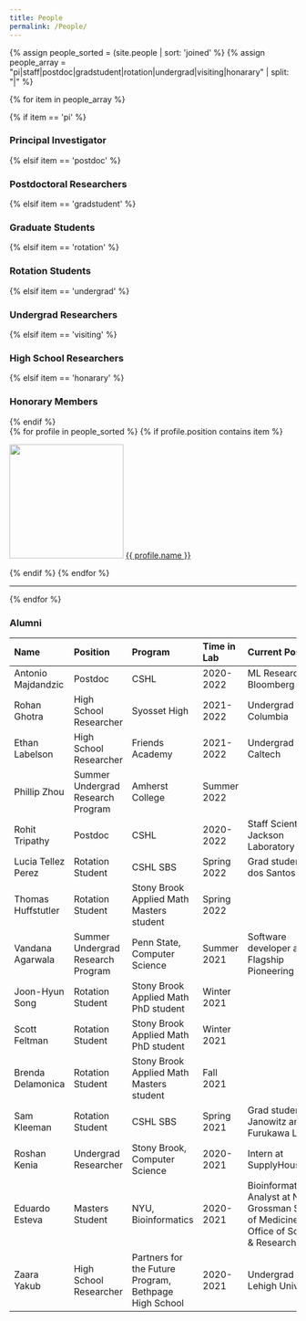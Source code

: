 ```yaml
---
title: People
permalink: /People/
---
```


{% assign people_sorted = (site.people | sort: 'joined' %}
{% assign people_array = "pi|staff|postdoc|gradstudent|rotation|undergrad|visiting|honarary" | split: "|" %}

{% for item in people_array %}

<div class="pos_header">
{% if item == 'pi' %}
<h3>Principal Investigator</h3>
 {% elsif item == 'postdoc' %}
<h3>Postdoctoral Researchers</h3>
 {% elsif item == 'gradstudent' %}
<h3>Graduate Students</h3>
 {% elsif item == 'rotation' %}
<h3>Rotation Students</h3>
{% elsif item == 'undergrad' %}
<h3>Undergrad Researchers</h3>
{% elsif item == 'visiting' %}
<h3>High School Researchers</h3>
{% elsif item == 'honarary' %}
<h3>Honorary Members</h3>
{% endif %}
</div>

<div class="content list people">
  {% for profile in people_sorted %}
    {% if profile.position contains item %}
    <div class="list-item-people">
      <p class="list-post-title">
        <a href="{{ site.baseurl }}{{ profile.url }}"><img width="200" src="{{site.baseurl}}/images/people/{{profile.avatar}}"></a>
        <a class="name" href="{{ site.baseurl }}{{ profile.url }}">{{ profile.name }}</a>
      </p>
    </div>    
    {% endif %}
  {% endfor %}
</div>
<hr>
{% endfor %}


<h3>Alumni</h3>

| Name | Position | Program | Time in Lab | Current Position |
| :------------- |:-------------| :-----------| :-----------| :-----------|
Antonio Majdandzic | Postdoc | CSHL | 2020-2022 | ML Researcher at Bloomberg |
Rohan Ghotra | High School Researcher  | Syosset High | 2021-2022 | Undergrad at Columbia |
Ethan Labelson | High School Researcher  | Friends Academy | 2021-2022 | Undergrad at Caltech |
Phillip Zhou | Summer Undergrad Research Program  | Amherst College | Summer 2022 | |
Rohit Tripathy | Postdoc | CSHL | 2020-2022 | Staff Scientist in Jackson Laboratory |
Lucia Tellez Perez | Rotation Student | CSHL SBS | Spring 2022 | Grad student in dos Santos Lab |
Thomas Huffstutler | Rotation Student | Stony Brook Applied Math Masters student | Spring 2022 | |
Vandana Agarwala | Summer Undergrad Research Program | Penn State, Computer Science | Summer 2021 | Software developer at Flagship Pioneering |
Joon-Hyun Song | Rotation Student | Stony Brook Applied Math PhD student | Winter 2021 | |
Scott Feltman | Rotation Student | Stony Brook Applied Math PhD student | Winter 2021 | |
Brenda Delamonica | Rotation Student | Stony Brook Applied Math Masters student | Fall 2021 | |
Sam Kleeman | Rotation Student | CSHL SBS | Spring 2021 | Grad student in Janowitz and Furukawa Labs |
Roshan Kenia | Undergrad Researcher | Stony Brook, Computer Science | 2020-2021 | Intern at SupplyHouse.com |
Eduardo Esteva | Masters Student | NYU, Bioinformatics | 2020-2021 | Bioinformatics Analyst at NYU Grossman School of Medicine, Office of Science & Research|
Zaara Yakub | High School Researcher | Partners for the Future Program, Bethpage High School | 2020-2021 | Undergrad at Lehigh University |

<br>
<br>
<br>


